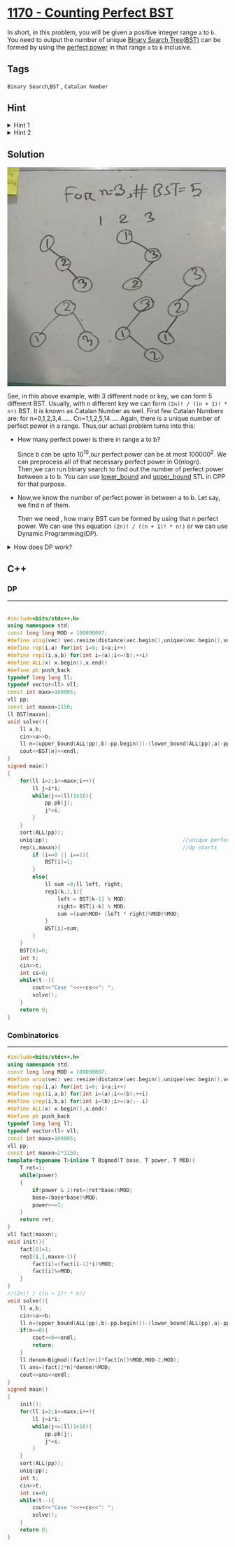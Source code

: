 # [1170 - Counting Perfect BST](http://lightoj.com/volume_showproblem.php?problem=1170)  

In short, in this problem, you will be given a positive integer range `a` to `b`. You need to output the number of unique [Binary Search Tree(BST)](https://hellohasan.com/category/data-structure/tree/binary-search-tree-bst/) can be formed by using the [perfect power](https://en.wikipedia.org/wiki/Perfect_power) in that range `a` to `b` inclusive.  

## Tags

`Binary Search`,`BST` , `Catalan Number`

## Hint

<details>
<summary>  
    Hint 1
</summary>

How many perfect power can be found in a range? Is it constant?
</details>

<details>
<summary>  
    Hint 2
</summary>

How many BST can be formed by using n unique numbers?
</details>

## Solution

<img src="BST.jpg" width="500" height="500" align="middle">  



See, in this above example, with 3 different node or key, we can form 5 different BST. Usually, with n different key we can form `(2n)! / ((n + 1)! * n!)` BST. It is known as Catalan Number as well. First few Catalan Numbers are: for n=0,1,2,3,4...... Cn=1,1,2,5,14..... Again, there is a unique number of perfect power in a range. Thus,our actual problem turns into this:  
- How many perfect power is there in range a to b?  

	Since b can be upto 10<sup>10</sup>,our perfect power can be at most 100000<sup>2</sup>. We can preprocess all of that necessary perfect power in O(nlogn). Then,we can run binary search to find out the number of perfect power between a to b. You can use [lower_bound](https://www.geeksforgeeks.org/lower_bound-in-cpp/) and [upper_bound](https://www.geeksforgeeks.org/upper_bound-in-cpp/) STL in CPP for that purpose.  
- Now,we know the number of perfect power in between a to b. Let say, we find n of them.

	Then we need , how many BST can be formed by using that n perfect power. We can use this equation `(2n)! / ((n + 1)! * n!)` or we can use Dynamic Programming(DP).
	

<details>
<summary>  
    How does DP work?
</summary>

<img src="BST_recur.JPG" width="500" height="50" align="middle"> 


For different value of n,this recurrence relation is true and base case for that recurrence is, for n=0 we can form an empty BST and for n=1 we can form a BST contains a node.  

Let say, we have n nodes and if you choose a node as root then we have n-1 non-root node choices. Again,from these n-1 non-root node choices,we can partition them into to parts: one containing the nodes lesser than the root node and one containing the nodes greater than the root. If i is our chosen root node,the we will have i-1 non-root node lesser than root i and n-i non-root node greater than i. For these two sets of non-root node, we will find a certain amount of BST and total BST would be `t(i-1)*t(n-i)`. Multiplication, because those two non-root set is disjoint. For,choosing every node as root node,we can find total these amount of BST for n nodes.  

<img src="BST_recur.JPG" width="500" height="50" align="middle"> 

 
</details>


## C++
### DP
-----
```cpp 

#include<bits/stdc++.h>
using namespace std;
const long long MOD = 100000007;
#define uniq(vec) vec.resize(distance(vec.begin(),unique(vec.begin(),vec.end())))
#define rep(i,a) for(int i=0; i<a;i++)
#define rep1(i,a,b) for(int i=(a);i<=(b);++i)
#define ALL(x) x.begin(),x.end()
#define pb push_back
typedef long long ll;
typedef vector<ll> vll;
const int maxx=100005;
vll pp;
const int maxxn=1150;
ll BST[maxxn];
void solve(){
    ll a,b;
    cin>>a>>b;
    ll n=(upper_bound(ALL(pp),b)-pp.begin())-(lower_bound(ALL(pp),a)-pp.begin());
    cout<<BST[n]<<endl;
}
signed main()
{
    for(ll i=2;i<=maxx;i++){
        ll j=i*i;
        while(j<=(ll)1e10){
            pp.pb(j);
            j*=i;
        }
    }
    sort(ALL(pp));
    uniq(pp);                                           //unique perfect power stored
    rep(i,maxxn){                                       //dp starts
        if (i==0 || i==1){
            BST[i]=1;
        }
        else{
            ll sum =0;ll left, right;
            rep1(k,1,i){
                left = BST[k-1] % MOD;
                right= BST[i-k] % MOD;
                sum =(sum%MOD+ (left * right)%MOD)%MOD;
            }
            BST[i]=sum;
        }
    }
    BST[0]=0;
    int t;
    cin>>t;
    int cs=0;
    while(t--){
        cout<<"Case "<<++cs<<": ";
        solve();
    }
    return 0;
}
```

### Combinatorics
-----
```cpp 
#include<bits/stdc++.h>
using namespace std;
const long long MOD = 100000007;
#define uniq(vec) vec.resize(distance(vec.begin(),unique(vec.begin(),vec.end())))
#define rep(i,a) for(int i=0; i<a;i++)
#define rep1(i,a,b) for(int i=(a);i<=(b);++i)
#define irep(i,b,a) for(int i=(b);i>=(a);--i)
#define ALL(x) x.begin(),x.end()
#define pb push_back
typedef long long ll;
typedef vector<ll> vll;
const int maxx=100005;
vll pp;
const int maxxn=2*1150;
template<typename T>inline T Bigmod(T base, T power, T MOD){
    T ret=1;
    while(power)
    {
        if(power & 1)ret=(ret*base)%MOD;
        base=(base*base)%MOD;
        power>>=1;
    }
    return ret;
}
vll fact(maxxn);
void init(){
    fact[0]=1;
    rep1(i,1,maxxn-1){
        fact[i]=(fact[i-1]*i)%MOD;
        fact[i]%=MOD;
    }
}
//(2n)! / ((n + 1)! * n!)
void solve(){
    ll a,b;
    cin>>a>>b;
    ll n=(upper_bound(ALL(pp),b)-pp.begin())-(lower_bound(ALL(pp),a)-pp.begin());
    if(n==0){
        cout<<0<<endl;
        return;
    }
    ll denom=Bigmod((fact[n+1]*fact[n])%MOD,MOD-2,MOD);
    ll ans=(fact[2*n]*denom)%MOD;
    cout<<ans<<endl;
}
signed main()
{
    init();
    for(ll i=2;i<=maxx;i++){
        ll j=i*i;
        while(j<=(ll)1e10){
            pp.pb(j);
            j*=i;
        }
    }
    sort(ALL(pp));
    uniq(pp);
    int t;
    cin>>t;
    int cs=0;
    while(t--){
        cout<<"Case "<<++cs<<": ";
        solve();
    }
    return 0;
}
```